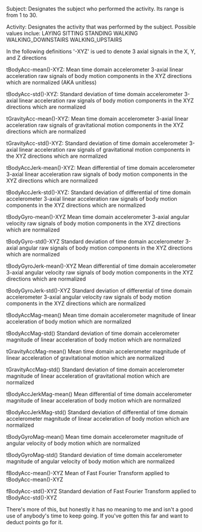 Subject:
Designates the subject who performed the activity. Its range is from 1 to 30.



Activity:
Designates the activity that was performed by the subject. Possible values inclue:
  LAYING
  SITTING
  STANDING
  WALKING
  WALKING_DOWNSTAIRS
  WALKING_UPSTAIRS

In the following definitions '-XYZ' is ued to denote 3 axial signals in the X, Y, and Z directions

tBodyAcc-mean()-XYZ:
Mean time domain accelerometer 3-axial linear acceleration raw signals of body motion components in the XYZ directions which are normalized (AKA unitless)

tBodyAcc-std()-XYZ:
Standard deviation of time domain accelerometer 3-axial linear acceleration raw signals of body motion components in the XYZ directions which are normalized

tGravityAcc-mean()-XYZ:
Mean time domain accelerometer 3-axial linear acceleration raw signals of gravitational motion components in the XYZ directions which are normalized

tGravityAcc-std()-XYZ:
Standard deviation of time domain accelerometer 3-axial linear acceleration raw signals of gravitational motion components in the XYZ directions which are normalized

tBodyAccJerk-mean()-XYZ:
Mean differential of time domain accelerometer 3-axial linear acceleration raw signals of body motion components in the XYZ directions which are normalized

tBodyAccJerk-std()-XYZ:
Standard deviation of differential of time domain accelerometer 3-axial linear acceleration raw signals of body motion components in the XYZ directions which are normalized

tBodyGyro-mean()-XYZ
Mean time domain accelerometer 3-axial angular velocity raw signals of body motion components in the XYZ directions which are normalized

tBodyGyro-std()-XYZ
Standard deviation of time domain accelerometer 3-axial angular raw signals of body motion components in the XYZ directions which are normalized

tBodyGyroJerk-mean()-XYZ
Mean differential of time domain accelerometer 3-axial angular velocity raw signals of body motion components in the XYZ directions which are normalized

tBodyGyroJerk-std()-XYZ
Standard deviation of differential of time domain accelerometer 3-axial angular velocity raw signals of body motion components in the XYZ directions which are normalized

tBodyAccMag-mean()
Mean time domain accelerometer magnitude of linear acceleration of body motion which are normalized

tBodyAccMag-std()
Standard deviation of time domain accelerometer magnitude of linear acceleration of body motion which are normalized

tGravityAccMag-mean()
Mean time domain accelerometer magnitude of linear acceleration of gravitational motion which are normalized

tGravityAccMag-std()
Standard deviation of time domain accelerometer magnitude of linear acceleration of gravitational motion which are normalized

tBodyAccJerkMag-mean()
Mean differential of time domain accelerometer magnitude of linear acceleration of body motion which are normalized

tBodyAccJerkMag-std()
Standard deviation of differential of time domain accelerometer magnitude of linear acceleration of body motion which are normalized

tBodyGyroMag-mean()
Mean time domain accelerometer magnitude of angular velocity of body motion which are normalized

tBodyGyroMag-std()
Standard deviation of time domain accelerometer magnitude of angular velocity of body motion which are normalized

fBodyAcc-mean()-XYZ
Mean of Fast Fourier Transform applied to tBodyAcc-mean()-XYZ

fBodyAcc-std()-XYZ
Standard deviation of Fast Fourier Transform applied to tBodyAcc-std()-XYZ

There's more of this, but honestly it has no meaning to me and isn't a good use of anybody's time to keep going. If you've gotten this far and want to deduct points go for it.

